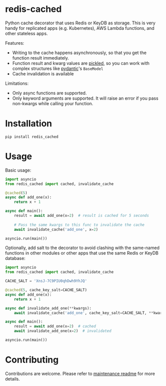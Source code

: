 # redis-cached
Python cache decorator that uses Redis or KeyDB as storage. This is very handy for replicated apps (e.g. Kubernetes), AWS Lambda functions, and other stateless apps.

Features:
* Writing to the cache happens asynchronously, so that you get the function result immediately.
* Function result and kwarg values are [pickled](https://docs.python.org/3/library/pickle.html), so you can work with complex structures like [pydantic](https://docs.pydantic.dev/latest/)'s `BaseModel`
* Cache invalidation is available

Limitations:
* Only async functions are supported.
* Only keyword arguments are supported. It will raise an error if you pass non-kwargs while calling your function.

# Installation

```shell
pip install redis_cached
```

# Usage

Basic usage:

```python
import asyncio
from redis_cached import cached, invalidate_cache

@cached(5)
async def add_one(x):
    return x + 1

async def main():
    result = await add_one(x=2)  # result is cached for 5 seconds
    
    # Pass the same kwargs to this func to invalidate the cache
    await invalidate_cache('add_one', x=2)

asyncio.run(main())
```


Optionally, add salt to the decorator to avoid clashing with the same-named functions in other modules or other apps that use the same Redis or KeyDB database:

```python
import asyncio
from redis_cached import cached, invalidate_cache

CACHE_SALT = 'XnsJ-7C9PIU0qhDwh9YhJQ'

@cached(5, cache_key_salt=CACHE_SALT)
async def add_one(x):
    return x + 1

async def invalidate_add_one(**kwargs):
    await invalidate_cache('add_one', cache_key_salt=CACHE_SALT, **kwargs)

async def main():
    result = await add_one(x=2)  # cached
    await invalidate_add_one(x=2)  # invalidated

asyncio.run(main())
```

# Contributing

Contributions are welcome. Please refer to [maintenance readme](./maintenance/README.md) for more details.
